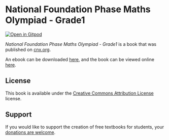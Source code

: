 # National Foundation Phase Maths Olympiad - Grade1

[![Open in Gitpod](https://gitpod.io/button/open-in-gitpod.svg)](https://gitpod.io/from-referrer/)

_National Foundation Phase Maths Olympiad - Grade1_ is a book that was published on [cnx.org](https://cnx.org/).

An ebook can be downloaded [here](https://github.com/cnx-user-books/cnxbook-national-foundation-phase-maths-olympiad-grade1/releases/latest), and the book can be viewed online [here](https://github.com/cnx-user-books/cnxbook-national-foundation-phase-maths-olympiad-grade1/releases/latest).

## License
This book is available under the [Creative Commons Attribution License](./LICENSE) license.

## Support
If you would like to support the creation of free textbooks for students, your [donations are welcome](https://riceconnect.rice.edu/donation/support-openstax-banner).
